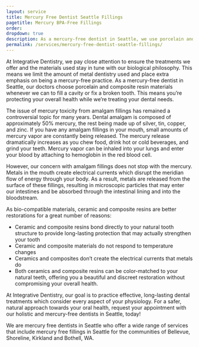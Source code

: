 ```yaml
---
layout: service
title: Mercury Free Dentist Seattle Fillings
pagetitle: Mercury BPA-Free Fillings
order:
dropdown: true
description: As a mercury-free dentist in Seattle, we use porcelain and composite resins to protect your overall health while treating your smile.
permalink: /services/mercury-free-dentist-seattle-fillings/
---
```


At Integrative Dentistry, we pay close attention to ensure the treatments we offer and the materials used stay in tune with our biological philosophy. This means we limit the amount of metal dentistry used and place extra emphasis on being a mercury-free practice. As a mercury-free dentist in Seattle, our doctors choose porcelain and composite resin materials whenever we can to fill a cavity or fix a broken tooth. This means you’re protecting your overall health while we’re treating your dental needs.

The issue of mercury toxicity from amalgam fillings has remained a controversial topic for many years. Dental amalgam is composed of approximately 50% mercury, the rest being made up of silver, tin, copper, and zinc. If you have any amalgam fillings in your mouth, small amounts of mercury vapor are constantly being released. The mercury release dramatically increases as you chew food, drink hot or cold beverages, and grind your teeth. Mercury vapor can be inhaled into your lungs and enter your blood by attaching to hemoglobin in the red blood cell.

However, our concern with amalgam fillings does not stop with the mercury. Metals in the mouth create electrical currents which disrupt the meridian flow of energy through your body. As a result, metals are released from the surface of these fillings, resulting in microscopic particles that may enter our intestines and be absorbed through the intestinal lining and into the bloodstream.

As bio-compatible materials, ceramic and composite resins are better restorations for a great number of reasons:

* Ceramic and composite resins bond directly to your natural tooth structure to provide long-lasting protection that may actually strengthen your tooth
* Ceramic and composite materials do not respond to temperature changes
* Ceramics and composites don’t create the electrical currents that metals do
* Both ceramics and composite resins can be color-matched to your natural teeth, offering you a beautiful and discreet restoration without compromising your overall health.

At Integrative Dentistry, our goal is to practice effective, long-lasting dental treatments which consider every aspect of your physiology. For a safer, natural approach towards your oral health, request your appointment with our holistic and mercury-free dentists in Seattle, today!

We are mercury free dentists in Seattle who offer a wide range of services that include mercury free fillings in Seattle for the communities of Bellevue, Shoreline, Kirkland and Bothell, WA.
